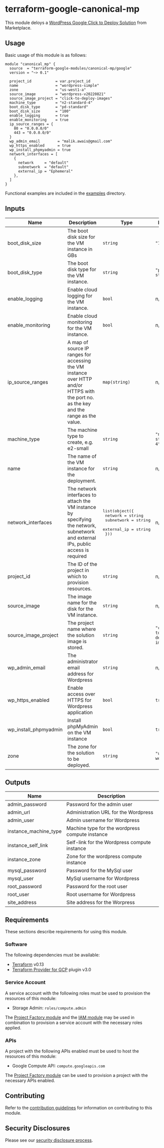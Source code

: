 # terraform-google-canonical-mp

This module deloys a [WordPress Google Click to Deploy Solution](https://console.cloud.google.com/marketplace/product/click-to-deploy-images/wordpress) from Marketplace.

## Usage

Basic usage of this module is as follows:

```hcl
module "canonical_mp" {
  source  = "terraform-google-modules/canonical-mp/google"
  version = "~> 0.1"

  project_id           = var.project_id
  name                 = "wordpress-simple"
  zone                 = "us-west1-a"
  source_image         = "wordpress-v20220821"
  source_image_project = "click-to-deploy-images"
  machine_type         = "n2-standard-4"
  boot_disk_type       = "pd-standard"
  boot_disk_size       = "100"
  enable_logging       = true
  enable_monitoring    = true
  ip_source_ranges = {
    80 = "0.0.0.0/0"
    443 = "0.0.0.0/0"
  }
  wp_admin_email        = "malik.awais@gmail.com"
  wp_https_enabled      = true
  wp_install_phpmyadmin = true
  network_interfaces = [
    {
      network     = "default"
      subnetwork  = "default"
      external_ip = "Ephemeral"
    },
  ]
}
```

Functional examples are included in the
[examples](./examples/) directory.

<!-- BEGINNING OF PRE-COMMIT-TERRAFORM DOCS HOOK -->
## Inputs

| Name | Description | Type | Default | Required |
|------|-------------|------|---------|:--------:|
| boot\_disk\_size | The boot disk size for the VM instance in GBs | `string` | `"10"` | no |
| boot\_disk\_type | The boot disk type for the VM instance. | `string` | `"pd-standard"` | no |
| enable\_logging | Enable cloud logging for the VM instance. | `bool` | n/a | yes |
| enable\_monitoring | Enable cloud monitoring for the VM instance. | `bool` | n/a | yes |
| ip\_source\_ranges | A map of source IP ranges for accessing the VM instance over HTTP and/or HTTPS with the port no. as the key and the range as the value. | `map(string)` | n/a | yes |
| machine\_type | The machine type to create, e.g. e2-small | `string` | `"n2-standard-4"` | no |
| name | The name of the VM instance for the deployment. | `string` | n/a | yes |
| network\_interfaces | The network interfaces to attach the VM instance by specifying the network, subnetwork and external IPs, public access is required | <pre>list(object({<br>    network     = string<br>    subnetwork  = string<br>    external_ip = string<br>  }))</pre> | n/a | yes |
| project\_id | The ID of the project in which to provision resources. | `string` | n/a | yes |
| source\_image | The image name for the disk for the VM instance. | `string` | n/a | yes |
| source\_image\_project | The project name where the solution image is stored. | `string` | `"click-to-deploy-images"` | no |
| wp\_admin\_email | The administrator email address for Wordpress | `string` | n/a | yes |
| wp\_https\_enabled | Enable access over HTTPS for Wordpress application | `bool` | `true` | no |
| wp\_install\_phpmyadmin | Install phpMyAdmin on the VM instance | `bool` | `true` | no |
| zone | The zone for the solution to be deployed. | `string` | `"us-west1-a"` | no |

## Outputs

| Name | Description |
|------|-------------|
| admin\_password | Password for the admin user |
| admin\_url | Administration URL for the Wordpress |
| admin\_user | Admin username for Wordpress |
| instance\_machine\_type | Machine type for the wordpress compute instance |
| instance\_self\_link | Self-link for the Wordpress compute instance |
| instance\_zone | Zone for the wordpress compute instance |
| mysql\_password | Password for the MySql user |
| mysql\_user | MySql username for Wordpress |
| root\_password | Password for the root user |
| root\_user | Root username for Wordpress |
| site\_address | Site address for the Worpress |

<!-- END OF PRE-COMMIT-TERRAFORM DOCS HOOK -->

## Requirements

These sections describe requirements for using this module.

### Software

The following dependencies must be available:

- [Terraform][terraform] v0.13
- [Terraform Provider for GCP][terraform-provider-gcp] plugin v3.0

### Service Account

A service account with the following roles must be used to provision
the resources of this module:

- Storage Admin: `roles/compute.admin`

The [Project Factory module][project-factory-module] and the
[IAM module][iam-module] may be used in combination to provision a
service account with the necessary roles applied.

### APIs

A project with the following APIs enabled must be used to host the
resources of this module:

- Google Compute API: `compute.googleapis.com`

The [Project Factory module][project-factory-module] can be used to
provision a project with the necessary APIs enabled.

## Contributing

Refer to the [contribution guidelines](./CONTRIBUTING.md) for
information on contributing to this module.

[iam-module]: https://registry.terraform.io/modules/terraform-google-modules/iam/google
[project-factory-module]: https://registry.terraform.io/modules/terraform-google-modules/project-factory/google
[terraform-provider-gcp]: https://www.terraform.io/docs/providers/google/index.html
[terraform]: https://www.terraform.io/downloads.html

## Security Disclosures

Please see our [security disclosure process](./SECURITY.md).
